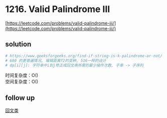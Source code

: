 # 1216. Valid Palindrome III

[https://leetcode.com/problems/valid-palindrome-iii/](https://leetcode.com/problems/valid-palindrome-iii/)

## solution

```python
# https://www.geeksforgeeks.org/find-if-string-is-k-palindrome-or-not/
# 680 的更普遍情况, 编辑距离72的变种, 516一样的设计
# dp[i][j]: 字符串中i到j修正成回文串所需的最少操作次数, 子串 -> 子序列

```

时间复杂度：O() <br>
空间复杂度：O()

## follow up

[回文类](../01_two_pointers/5.%20Longest%20Palindromic%20Substring.md)
